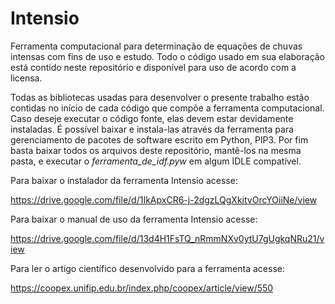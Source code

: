 # Intensio

Ferramenta computacional para determinação de equações de chuvas intensas com fins de uso e estudo. Todo o código usado em sua elaboração está contido neste repositório e disponível para uso de acordo com a licensa. 

Todas as bibliotecas usadas para desenvolver o presente trabalho estão contidas no início de cada código que compõe a ferramenta computacional. Caso deseje executar o código fonte, elas devem estar devidamente instaladas. É possível baixar e instala-las através da ferramenta para gerenciamento de pacotes de software escrito em Python, PIP3. Por fim basta baixar todos os arquivos deste repositório, mantê-los na mesma pasta, e executar o *ferramenta_de_idf.pyw* em algum IDLE compatível.

Para baixar o instalador da ferramenta Intensio acesse:

https://drive.google.com/file/d/1IkApxCR6-j-2dgzLQgXkitvOrcYOiiNe/view

Para baixar o manual de uso da ferramenta Intensio acesse:

https://drive.google.com/file/d/13d4H1FsTQ_nRmmNXv0ytU7gUgkqNRu21/view

Para ler o artigo científico desenvolvido para a ferramenta acesse:

https://coopex.unifip.edu.br/index.php/coopex/article/view/550
